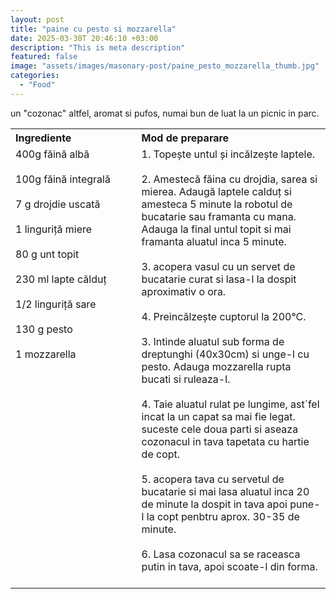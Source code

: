 ```yaml
---
layout: post
title: "paine cu pesto si mozzarella"
date: 2025-03-30T 20:46:10 +03:00
description: "This is meta description"
featured: false
image: "assets/images/masonary-post/paine_pesto_mozzarella_thumb.jpg"
categories: 
  - "Food"
---
```


un "cozonac" altfel, aromat si pufos, numai bun de luat la un picnic in parc.

<table style="width: 100%; border-collapse: collapse;">
  <tr>
    <th style="text-align: left;width: 40%;vertical-align: top;">Ingrediente</th>
    <th style="text-align: left;width: 60%;vertical-align: top;">Mod de preparare</th>
  </tr>
  <tr>
    <td style="text-align: left;width: 40%;vertical-align: top;">
        400g făină albă<br><br>
        100g făină integrală<br><br>
        7 g drojdie uscată<br><br>
        1 linguriță miere<br><br>
        80 g unt topit<br><br>
        230 ml lapte călduț<br><br>
        1/2 linguriță sare<br><br>
        130 g pesto<br><br>
        1 mozzarella<br><br>
    </td>
    <td style="text-align: left;width: 60%;vertical-align: top;">
      1. Topește untul și incălzește laptele. <br><br>
      2. Amestecă făina cu drojdia, sarea si mierea. Adaugă laptele calduț si amesteca 5 minute la robotul de bucatarie sau framanta cu mana. Adauga la final untul topit si mai framanta aluatul inca 5 minute. <br><br>
      3. acopera vasul cu un servet de bucatarie curat si lasa-l la dospit aproximativ o ora. <br><br>
      4. Preincălzește cuptorul la 200°C. <br><br>
      3. Intinde aluatul sub forma de dreptunghi (40x30cm) si unge-l cu pesto. Adauga mozzarella rupta bucati si ruleaza-l. <br><br>
      4. Taie aluatul rulat pe lungime, ast´fel incat la un capat sa mai fie legat. suceste cele doua parti si aseaza cozonacul in tava tapetata cu hartie de copt. <br><br>
      5. acopera tava cu servetul de bucatarie si mai lasa aluatul inca 20 de minute la dospit in tava apoi pune-l la copt penbtru aprox. 30-35 de minute.<br><br>
      6. Lasa cozonacul sa se raceasca putin in tava, apoi scoate-l din forma. <br><br>
    </td>
  </tr>
</table>